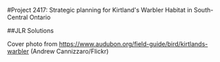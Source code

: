 #Project 2417: Strategic planning for Kirtland's Warbler Habitat in South-Central Ontario

##JLR Solutions

Cover photo from https://www.audubon.org/field-guide/bird/kirtlands-warbler (Andrew Cannizzaro/Flickr)

